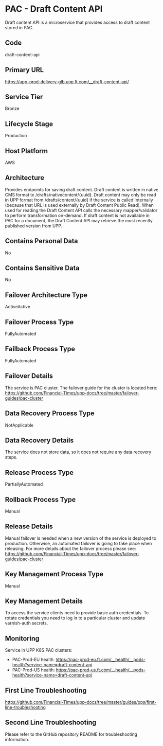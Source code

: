 <!--
    Written in the format prescribed by https://github.com/Financial-Times/runbook.md.
    Any future edits should abide by this format.
-->
# PAC - Draft Content API

Draft content API is a microservice that provides access to draft content stored in PAC.

## Code

draft-content-api

## Primary URL

https://upp-prod-delivery-glb.upp.ft.com/__draft-content-api/

## Service Tier

Bronze

## Lifecycle Stage

Production

## Host Platform

AWS

## Architecture

Provides endpoints for saving draft content. Draft content is written in native CMS format to /drafts/nativecontent/{uuid}.
Draft content may only be read in UPP format from /drafts/content/{uuid} if the service is called internally
(because that URL is used externally by Draft Content Public Read). When used for reading the Draft Content API calls
the necessary mapper/validator to perform transformation on-demand. If draft content is not available in PAC for a document,
the Draft Content API may retrieve the most recently published version from UPP.

## Contains Personal Data

No

## Contains Sensitive Data

No

<!-- Placeholder - remove HTML comment markers to activate
## Can Download Personal Data
Choose Yes or No

...or delete this placeholder if not applicable to this system
-->

<!-- Placeholder - remove HTML comment markers to activate
## Can Contact Individuals
Choose Yes or No

...or delete this placeholder if not applicable to this system
-->

## Failover Architecture Type

ActiveActive

## Failover Process Type

FullyAutomated

## Failback Process Type

FullyAutomated

## Failover Details

The service is PAC cluster.
The failover guide for the cluster is located here:
<https://github.com/Financial-Times/upp-docs/tree/master/failover-guides/pac-cluster>

## Data Recovery Process Type

NotApplicable

## Data Recovery Details

The service does not store data, so it does not require any data recovery steps.

## Release Process Type

PartiallyAutomated

## Rollback Process Type

Manual

## Release Details

Manual failover is needed when a new version of
the service is deployed to production.
Otherwise, an automated failover is going to take place when releasing.
For more details about the failover process please see: <https://github.com/Financial-Times/upp-docs/tree/master/failover-guides/pac-cluster>

<!-- Placeholder - remove HTML comment markers to activate
## Heroku Pipeline Name
Enter descriptive text satisfying the following:
This is the name of the Heroku pipeline for this system. If you don't have a pipeline, this is the name of the app in Heroku. A pipeline is a group of Heroku apps that share the same codebase where each app in a pipeline represents the different stages in a continuous delivery workflow, i.e. staging, production.

...or delete this placeholder if not applicable to this system
-->

## Key Management Process Type

Manual

## Key Management Details

To access the service clients need to provide basic auth credentials.
To rotate credentials you need to log in to a particular cluster and update varnish-auth secrets.

## Monitoring

Service in UPP K8S PAC clusters:

*   PAC-Prod-EU health: <https://pac-prod-eu.ft.com/__health/__pods-health?service-name=draft-content-api>
*   PAC-Prod-US health: <https://pac-prod-us.ft.com/__health/__pods-health?service-name=draft-content-api>

## First Line Troubleshooting

<https://github.com/Financial-Times/upp-docs/tree/master/guides/ops/first-line-troubleshooting>

## Second Line Troubleshooting

Please refer to the GitHub repository README for troubleshooting information.
